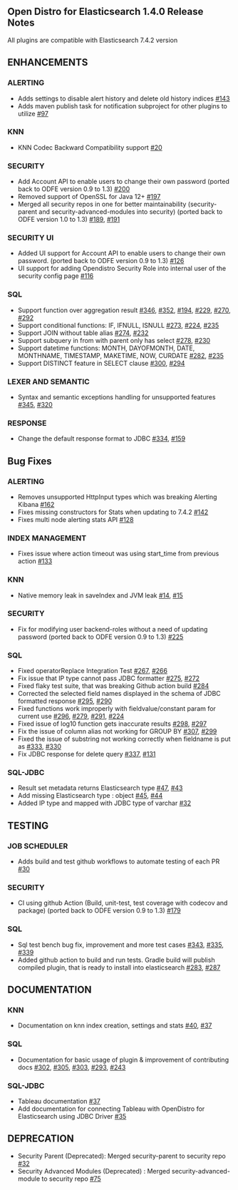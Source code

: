 ## Open Distro for Elasticsearch 1.4.0 Release Notes 

All plugins are compatible with Elasticsearch 7.4.2 version 

## ENHANCEMENTS

### **ALERTING**

* Adds settings to disable alert history and delete old history indices   [#143](https://github.com/opendistro-for-elasticsearch/alerting/pull/143)
* Adds maven publish task for notification subproject for other plugins to utilize   [#97](https://github.com/opendistro-for-elasticsearch/alerting/pull/97)

### **KNN** 

* KNN Codec Backward Compatibility support   [#20](https://github.com/opendistro-for-elasticsearch/k-NN/issues/20)

### **SECURITY**

* Add Account API to enable users to change their own password (ported back to ODFE version 0.9 to 1.3)   [#200](https://github.com/opendistro-for-elasticsearch/security/pull/200)
* Removed support of OpenSSL for Java 12+  [#197](https://github.com/opendistro-for-elasticsearch/security/pull/197)
* Merged all security repos in one for better maintainability (security-parent and security-advanced-modules into security) (ported back to ODFE version 1.0 to 1.3)   [#189](https://github.com/opendistro-for-elasticsearch/security/pull/189), [#191](https://github.com/opendistro-for-elasticsearch/security/pull/191)

### **SECURITY UI**

* Added UI support for Account API to enable users to change their own password. (ported back to ODFE version 0.9 to 1.3)    [#126](https://github.com/opendistro-for-elasticsearch/security-kibana-plugin/pull/126)
* UI support for adding Opendistro Security Role into internal user of the security config page  [#116](https://github.com/opendistro-for-elasticsearch/security-kibana-plugin/pull/116) 

### **SQL**

* Support function over aggregation result  [#346](https://github.com/opendistro-for-elasticsearch/sql/pull/346), [#352](https://github.com/opendistro-for-elasticsearch/sql/pull/352), [#194](https://github.com/opendistro-for-elasticsearch/sql/issues/194), [#229](https://github.com/opendistro-for-elasticsearch/sql/issues/229), [#270](https://github.com/opendistro-for-elasticsearch/sql/issues/270), [#292](https://github.com/opendistro-for-elasticsearch/sql/issues/292)
* Support conditional functions: IF, IFNULL, ISNULL  [#273](https://github.com/opendistro-for-elasticsearch/sql/pull/273), [#224](https://github.com/opendistro-for-elasticsearch/sql/issues/224), [#235](https://github.com/opendistro-for-elasticsearch/sql/issues/235)
* Support JOIN without table alias  [#274](https://github.com/opendistro-for-elasticsearch/sql/pull/274), [#232](https://github.com/opendistro-for-elasticsearch/sql/issues/232)
* Support subquery in from with parent only has select [#278](https://github.com/opendistro-for-elasticsearch/sql/pull/278), [#230](https://github.com/opendistro-for-elasticsearch/sql/issues/230)
* Support datetime functions: MONTH, DAYOFMONTH, DATE, MONTHNAME, TIMESTAMP, MAKETIME, NOW, CURDATE  [#282](https://github.com/opendistro-for-elasticsearch/sql/pull/282), [#235](https://github.com/opendistro-for-elasticsearch/sql/issues/235)
* Support DISTINCT feature in SELECT clause  [#300](https://github.com/opendistro-for-elasticsearch/sql/pull/300), [#294](https://github.com/opendistro-for-elasticsearch/sql/issues/294)

### **LEXER AND SEMANTIC**

* Syntax and semantic exceptions handling for unsupported features  [#345](https://github.com/opendistro-for-elasticsearch/sql/pull/345),  [#320](https://github.com/opendistro-for-elasticsearch/sql/issues/320)

### **RESPONSE**

* Change the default response format to JDBC  [#334](https://github.com/opendistro-for-elasticsearch/sql/pull/334), [#159](https://github.com/opendistro-for-elasticsearch/sql/issues/159) 

## Bug Fixes 

### **ALERTING** 

* Removes unsupported HttpInput types which was breaking Alerting Kibana  [#162](https://github.com/opendistro-for-elasticsearch/alerting/pull/162)
* Fixes missing constructors for Stats when updating to 7.4.2   [#142](https://github.com/opendistro-for-elasticsearch/alerting/pull/142)
* Fixes multi node alerting stats API  [#128](https://github.com/opendistro-for-elasticsearch/alerting/pull/128)

### **INDEX MANAGEMENT**

* Fixes issue where action timeout was using start_time from previous action  [#133](https://github.com/opendistro-for-elasticsearch/index-management/pull/133)

### **KNN**

* Native memory leak in saveIndex and JVM leak  [#14](https://github.com/opendistro-for-elasticsearch/k-NN/pull/14), [#15](https://github.com/opendistro-for-elasticsearch/k-NN/pull/15) 

### **SECURITY**

* Fix for modifying user backend-roles without a need of updating password (ported back to ODFE version 0.9 to 1.3) [#225](https://github.com/opendistro-for-elasticsearch/security/pull/225)

### **SQL** 

* Fixed operatorReplace Integration Test  [#267](https://github.com/opendistro-for-elasticsearch/sql/pull/267), [#266](https://github.com/opendistro-for-elasticsearch/sql/issues/266)
* Fix issue that IP type cannot pass JDBC formatter [#275](https://github.com/opendistro-for-elasticsearch/sql/pull/275),  [#272](https://github.com/opendistro-for-elasticsearch/sql/issues/272)
* Fixed flaky test suite, that was breaking Github action build [#284](https://github.com/opendistro-for-elasticsearch/sql/pull/284)
* Corrected the selected field names displayed in the schema of JDBC formatted response [#295](https://github.com/opendistro-for-elasticsearch/sql/pull/295), [#290](https://github.com/opendistro-for-elasticsearch/sql/issues/290)
* Fixed functions work improperly with fieldvalue/constant param for current use [#296](https://github.com/opendistro-for-elasticsearch/sql/pull/296), [#279](https://github.com/opendistro-for-elasticsearch/sql/issues/279), [#291](https://github.com/opendistro-for-elasticsearch/sql/issues/291), [#224](https://github.com/opendistro-for-elasticsearch/sql/issues/224)
* Fixed issue of log10 function gets inaccurate results [#298](https://github.com/opendistro-for-elasticsearch/sql/pull/298),  [#297](https://github.com/opendistro-for-elasticsearch/sql/issues/297)
* Fix the issue of column alias not working for GROUP BY [#307](https://github.com/opendistro-for-elasticsearch/sql/pull/307),  [#299](https://github.com/opendistro-for-elasticsearch/sql/issues/299)
* Fixed the issue of substring not working correctly when fieldname is put as [#333](https://github.com/opendistro-for-elasticsearch/sql/pull/333), [#330](https://github.com/opendistro-for-elasticsearch/sql/issues/330)
*  Fix JDBC response for delete query [#337](https://github.com/opendistro-for-elasticsearch/sql/pull/337), [#131](https://github.com/opendistro-for-elasticsearch/sql/issues/131)

### **SQL-JDBC** 

* Result set metadata returns Elasticsearch type [#47](https://github.com/opendistro-for-elasticsearch/sql-jdbc/pull/47), [#43](https://github.com/opendistro-for-elasticsearch/sql-jdbc/issues/43)
* Add missing Elasticsearch type : object  [#45](https://github.com/opendistro-for-elasticsearch/sql-jdbc/pull/45), [#44](https://github.com/opendistro-for-elasticsearch/sql-jdbc/issues/44)
* Added IP type and mapped with JDBC type of varchar [#32](https://github.com/opendistro-for-elasticsearch/sql-jdbc/pull/32)

## TESTING


### **JOB SCHEDULER**

* Adds build and test github workflows to automate testing of each PR  [#30](https://github.com/opendistro-for-elasticsearch/job-scheduler/pull/30)

### **SECURITY** 

* CI using github Action (Build, unit-test, test coverage with codecov and package) (ported back to ODFE version 0.9 to 1.3) [#179](https://github.com/opendistro-for-elasticsearch/security/pull/179)

### **SQL** 

* Sql test bench bug fix, improvement and more test cases  [#343](https://github.com/opendistro-for-elasticsearch/sql/pull/343), [#335](https://github.com/opendistro-for-elasticsearch/sql/issues/335), [#339](https://github.com/opendistro-for-elasticsearch/sql/issues/339)
* Added github action to build and run tests. Gradle build will publish compiled plugin, that is ready to install into elasticsearch [#283](https://github.com/opendistro-for-elasticsearch/sql/pull/283), [#287](https://github.com/opendistro-for-elasticsearch/sql/pull/287)

## **DOCUMENTATION** 

### **KNN** 

*  Documentation on knn index creation, settings and stats [#40](https://github.com/opendistro-for-elasticsearch/k-NN/issues/40), [#37](https://github.com/opendistro-for-elasticsearch/k-NN/issues/37)

### **SQL** 

* Documentation for basic usage of plugin & improvement of contributing docs [#302](https://github.com/opendistro-for-elasticsearch/sql/pull/302), [#305](https://github.com/opendistro-for-elasticsearch/sql/pull/305), [#303](https://github.com/opendistro-for-elasticsearch/sql/pull/303), [#293](https://github.com/opendistro-for-elasticsearch/sql/issues/293), [#243](https://github.com/opendistro-for-elasticsearch/sql/issues/243)

### **SQL-JDBC** 

* Tableau documentation [#37](https://github.com/opendistro-for-elasticsearch/sql-jdbc/pull/37)
* Add documentation for connecting Tableau with OpenDistro for Elasticsearch using JDBC Driver [#35](https://github.com/opendistro-for-elasticsearch/sql-jdbc/pull/35)

## **DEPRECATION** 

* Security Parent (Deprecated): Merged security-parent to security repo [#32](https://github.com/opendistro-for-elasticsearch/security-parent/pull/32)
* Security Advanced Modules (Deprecated) : Merged security-advanced-module to security repo [#75](https://github.com/opendistro-for-elasticsearch/security-advanced-modules/pull/75)
